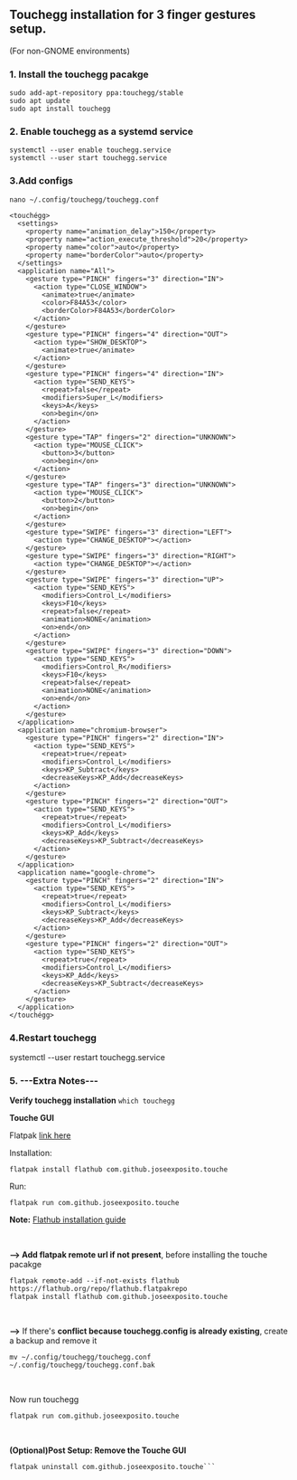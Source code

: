 ## Touchegg installation for 3 finger gestures setup. 
(For non-GNOME environments)

### 1. Install the touchegg pacakge
```
sudo add-apt-repository ppa:touchegg/stable
sudo apt update
sudo apt install touchegg
```

### 2. Enable touchegg as a systemd service
```
systemctl --user enable touchegg.service
systemctl --user start touchegg.service
```

### 3.Add configs

`nano ~/.config/touchegg/touchegg.conf`

```
<touchégg>
  <settings>
    <property name="animation_delay">150</property>
    <property name="action_execute_threshold">20</property>
    <property name="color">auto</property>
    <property name="borderColor">auto</property>
  </settings>
  <application name="All">
    <gesture type="PINCH" fingers="3" direction="IN">
      <action type="CLOSE_WINDOW">
        <animate>true</animate>
        <color>F84A53</color>
        <borderColor>F84A53</borderColor>
      </action>
    </gesture>
    <gesture type="PINCH" fingers="4" direction="OUT">
      <action type="SHOW_DESKTOP">
        <animate>true</animate>
      </action>
    </gesture>
    <gesture type="PINCH" fingers="4" direction="IN">
      <action type="SEND_KEYS">
        <repeat>false</repeat>
        <modifiers>Super_L</modifiers>
        <keys>A</keys>
        <on>begin</on>
      </action>
    </gesture>
    <gesture type="TAP" fingers="2" direction="UNKNOWN">
      <action type="MOUSE_CLICK">
        <button>3</button>
        <on>begin</on>
      </action>
    </gesture>
    <gesture type="TAP" fingers="3" direction="UNKNOWN">
      <action type="MOUSE_CLICK">
        <button>2</button>
        <on>begin</on>
      </action>
    </gesture>
    <gesture type="SWIPE" fingers="3" direction="LEFT">
      <action type="CHANGE_DESKTOP"></action>
    </gesture>
    <gesture type="SWIPE" fingers="3" direction="RIGHT">
      <action type="CHANGE_DESKTOP"></action>
    </gesture>
    <gesture type="SWIPE" fingers="3" direction="UP">
      <action type="SEND_KEYS">
        <modifiers>Control_L</modifiers>
        <keys>F10</keys>
        <repeat>false</repeat>
        <animation>NONE</animation>
        <on>end</on>
      </action>
    </gesture>
    <gesture type="SWIPE" fingers="3" direction="DOWN">
      <action type="SEND_KEYS">
        <modifiers>Control_R</modifiers>
        <keys>F10</keys>
        <repeat>false</repeat>
        <animation>NONE</animation>
        <on>end</on>
      </action>
    </gesture>
  </application>
  <application name="chromium-browser">
    <gesture type="PINCH" fingers="2" direction="IN">
      <action type="SEND_KEYS">
        <repeat>true</repeat>
        <modifiers>Control_L</modifiers>
        <keys>KP_Subtract</keys>
        <decreaseKeys>KP_Add</decreaseKeys>
      </action>
    </gesture>
    <gesture type="PINCH" fingers="2" direction="OUT">
      <action type="SEND_KEYS">
        <repeat>true</repeat>
        <modifiers>Control_L</modifiers>
        <keys>KP_Add</keys>
        <decreaseKeys>KP_Subtract</decreaseKeys>
      </action>
    </gesture>
  </application>
  <application name="google-chrome">
    <gesture type="PINCH" fingers="2" direction="IN">
      <action type="SEND_KEYS">
        <repeat>true</repeat>
        <modifiers>Control_L</modifiers>
        <keys>KP_Subtract</keys>
        <decreaseKeys>KP_Add</decreaseKeys>
      </action>
    </gesture>
    <gesture type="PINCH" fingers="2" direction="OUT">
      <action type="SEND_KEYS">
        <repeat>true</repeat>
        <modifiers>Control_L</modifiers>
        <keys>KP_Add</keys>
        <decreaseKeys>KP_Subtract</decreaseKeys>
      </action>
    </gesture>
  </application>
</touchégg>

```


### 4.Restart touchegg
systemctl --user restart touchegg.service


### 5. ---Extra Notes---

**Verify touchegg installation**
`which touchegg`
<br>

**Touche GUI**

Flatpak [link here](https://flathub.org/apps/com.github.joseexposito.touche)

Installation: 
```
flatpak install flathub com.github.joseexposito.touche
```

Run: 
```
flatpak run com.github.joseexposito.touche
```

**Note:** [Flathub installation guide](https://flathub.org/setup)

<br>

**--> Add flatpak remote url if not present**, before installing the touche pacakge
```
flatpak remote-add --if-not-exists flathub https://flathub.org/repo/flathub.flatpakrepo
flatpak install flathub com.github.joseexposito.touche
```

<br>

**-->** If there's **conflict because touchegg.config is already existing**, create a backup and remove it 
```
mv ~/.config/touchegg/touchegg.conf ~/.config/touchegg/touchegg.conf.bak
```

<br>

Now run touchegg
```
flatpak run com.github.joseexposito.touche
```
<br>

**(Optional)Post Setup: Remove the Touche GUI**
```
flatpak uninstall com.github.joseexposito.touche```

